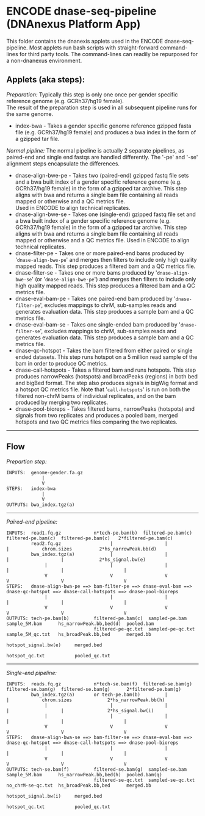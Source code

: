 # ENCODE dnase-seq-pipeline (DNAnexus Platform App)

This folder contains the dnanexis applets used in the ENCODE dnase-seq-pipeline. Most applets run 
bash scripts with straight-forward command-lines for third party tools.  The command-lines can readily 
be repurposed for a non-dnanexus environment.

## Applets (aka steps):
*Preparation:* Typically this step is only one once per gender specific reference genome (e.g. GCRh37/hg19 female).  
               The result of the preparation step is used in all subsequent pipeline runs for the same genome.
- index-bwa - Takes a gender specific genome reference gzipped fasta file (e.g. GCRh37/hg19 female) and produces a 
              bwa index in the form of a gzipped tar file.

*Normal pipline:* The normal pipeline is actually 2 separate pipelines, as paired-end and single end fastqs are handled
                differently.  The '-pe' and '-se' alignment steps encapsulate the differences. 
- dnase-align-bwe-pe  - Takes two (paired-end) gzipped fastq file sets and a bwa built index of a gender specific
                        reference genome (e.g. GCRh37/hg19 female) in the form of a gzipped tar archive.  This step aligns
                        with bwa and returns a single bam file containing all reads mapped or otherwise and a QC metrics file.  
                        Used in ENCODE to align technical replicates.
- dnase-align-bwe-se  - Takes one (single-end) gzipped fastq file set and a bwa built index of a gender specific 
                        reference genome (e.g. GCRh37/hg19 female) in the form of a gzipped tar archive.  This step aligns
                        with bwa and returns a single bam file containing all reads mapped or otherwise and a QC metrics file.
                        Used in ENCODE to align technical replicates.
- dnase-filter-pe     - Takes one or more paired-end bams produced by '`dnase-align-bwe-pe`' and merges then filters to 
                        include only high quality mapped reads.  This step produces a filtered bam and a QC metrics file.
- dnase-filter-se     - Takes one or more bams produced by '`dnase-align-bwe-se`' (or '`dnase-align-bwe-pe`') 
                        and merges then filters to include only high quality mapped reads.  This step produces a 
                        filtered bam and a QC metrics file.
- dnase-eval-bam-pe   - Takes one paired-end bam produced by '`dnase-filter-pe`', excludes mappings to chrM, sub-samples
                        reads and generates evaluation data. This step produces a sample bam and a QC metrics file.
- dnase-eval-bam-se   - Takes one single-ended bam produced by '`dnase-filter-se`', excludes mappings to chrM, sub-samples
                        reads and generates evaluation data. This step produces a sample bam and a QC metrics file.
- dnase-qc-hotspot    - Takes the bam filtered from either paired or single ended datasets.
                        This step runs hotspot on a 5 million read sample of the bam in order to produce QC metrics.
- dnase-call-hotspots - Takes a filtered bam and runs hotspots.  This step produces narrowPeaks (hotspots) and broadPeaks
                        (regions) in both bed and bigBed format.  The step also produces signals in bigWig format and
                        a hotspot QC metrics file.  Note that '`call-hotspots`' is run on both the filtered non-chrM bams 
                        of individual replicates, and on the bam produced by merging two replicates.
- dnase-pool-bioreps  - Takes filtered bams, narrowPeaks (hotspots) and signals from two replicates and produces a pooled 
                        bam, merged hotspots and two QC metrics files comparing the two replicates.

---------
## Flow
*Prepartion step:*
```
INPUTS:  genome-gender.fa.gz
             |
             V
STEPS:   index-bwa
             |
             V
OUTPUTS: bwa_index.tgz(a)
```

---------
*Paired-end pipeline:*
```
INPUTS:  read1.fq.gz            n*tech-pe.bam(b)  filtered-pe.bam(c)  filtered-pe.bam(c)  filtered-pe.bam(c)   2*filtered-pe.bam(c)
         read2.fq.gz                  |                   |                  |            chrom.sizes          2*hs_narrowPeak.bb(d)
         bwa_index.tgz(a)             |                   |                  |                   |             2*hs_signal.bw(e)
              |                       |                   |                  |                   |                      |
              V                       V                   V                  V                   V                      V
STEPS:   dnase-align-bwa-pe ==> bam-filter-pe ==> dnase-eval-bam ==> dnase-qc-hotspot ==> dnase-call-hotspots ==> dnase-pool-bioreps
              |                       |                   |                  |                   |                      |
              V                       V                   V                  V                   V                      V
OUTPUTS: tech-pe.bam(b)         filtered-pe.bam(c)  sampled-pe.bam     sample_5M.bam      hs_narrowPeak.bb,bed(d)  pooled.bam
                                filtered-pe-qc.txt  sampled-pe-qc.txt  sample_5M_qc.txt   hs_broadPeak.bb,bed      merged.bb
                                                                                          hotspot_signal.bw(e)     merged.bed
                                                                                          hotspot_qc.txt           pooled_qc.txt
```

---------
*Single-end pipeline:*
```
INPUTS:  reads.fq.gz            n*tech-se.bam(f)  filtered-se.bam(g)  filtered-se.bam(g)  filtered-se.bam(g)      2*filtered-pe.bam(g)
         bwa_index.tgz(a)       or tech-pe.bam(b)         |                  |            chrom.sizes             2*hs_narrowPeak.bb(h)
              |                       |                   |                  |                   |                2*hs_signal.bw(i)
              |                       |                   |                  |                   |                      |
              V                       V                   V                  V                   V                      V
STEPS:   dnase-align-bwa-se ==> bam-filter-se ==> dnase-eval-bam ==> dnase-qc-hotspot ==> dnase-call-hotspots ==> dnase-pool-bioreps
              |                       |                   |                  |                   |                      |
              V                       V                   V                  V                   V                      V
OUTPUTS: tech-se.bam(f)         filtered-se.bam(g)  sampled-se.bam     sample_5M.bam      hs_narrowPeak.bb,bed(h)  pooled.bam(q)
                                filtered-se-qc.txt  sampled-se-qc.txt  no_chrM-se-qc.txt  hs_broadPeak.bb,bed      merged.bb
                                                                                          hotspot_signal.bw(i)     merged.bed
                                                                                          hotspot_qc.txt           pooled_qc.txt
```

